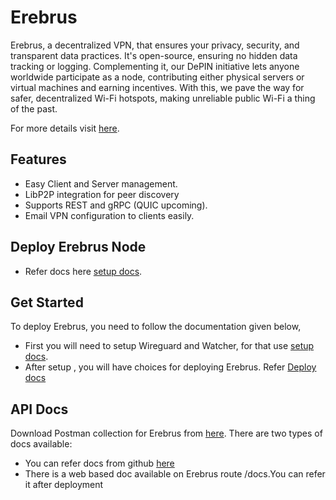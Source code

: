 
# Erebrus

Erebrus, a decentralized VPN, that ensures your privacy, security, and transparent data practices. It's open-source, ensuring no hidden data tracking or logging. Complementing it, our DePIN initiative lets anyone worldwide participate as a node, contributing either physical servers or virtual machines and earning incentives. With this, we pave the way for safer, decentralized Wi-Fi hotspots, making unreliable public Wi-Fi a thing of the past.

For more details visit [here](https://erebrus.io).  

## Features

- Easy Client and Server management.
- LibP2P integration for peer discovery
- Supports REST and gRPC (QUIC upcoming).
- Email VPN configuration to clients easily.

## Deploy Erebrus Node

- Refer docs here [setup docs](https://github.com/NetSepio/erebrus/blob/main/docs/node.md).

## Get Started

To deploy Erebrus, you need to follow the documentation given below,

- First you will need to setup Wireguard and Watcher, for that use [setup docs](https://github.com/NetSepio/erebrus/blob/main/docs/setup.md).
- After setup , you will have choices for deploying Erebrus. Refer [Deploy docs](https://github.com/NetSepio/erebrus/blob/main/docs/deploy.md)

## API Docs

Download Postman collection for Erebrus from [here](https://github.com/NetSepio/erebrus/blob/main/docs/Erebrus.postman_collection.json). There are two types of docs available:

- You can refer docs from github [here](https://github.com/NetSepio/erebrus/blob/main/docs/docs.md)
- There is a web based doc available on Erebrus route /docs.You can refer it after deployment
